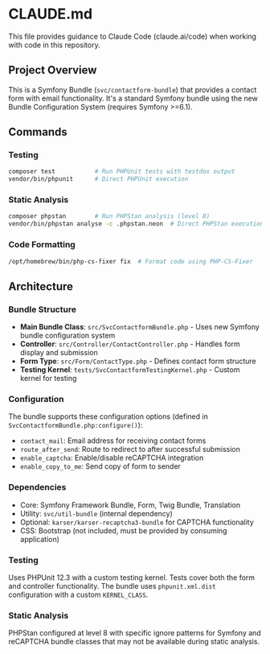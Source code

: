 # CLAUDE.md

This file provides guidance to Claude Code (claude.ai/code) when working with code in this repository.

## Project Overview

This is a Symfony Bundle (`svc/contactform-bundle`) that provides a contact form with email functionality. It's a standard Symfony bundle using the new Bundle Configuration System (requires Symfony >=6.1).

## Commands

### Testing
```bash
composer test           # Run PHPUnit tests with testdox output
vendor/bin/phpunit      # Direct PHPUnit execution
```

### Static Analysis
```bash
composer phpstan        # Run PHPStan analysis (level 8)
vendor/bin/phpstan analyse -c .phpstan.neon  # Direct PHPStan execution
```

### Code Formatting
```bash
/opt/homebrew/bin/php-cs-fixer fix  # Format code using PHP-CS-Fixer
```

## Architecture

### Bundle Structure
- **Main Bundle Class**: `src/SvcContactformBundle.php` - Uses new Symfony bundle configuration system
- **Controller**: `src/Controller/ContactController.php` - Handles form display and submission
- **Form Type**: `src/Form/ContactType.php` - Defines contact form structure
- **Testing Kernel**: `tests/SvcContactformTestingKernel.php` - Custom kernel for testing

### Configuration
The bundle supports these configuration options (defined in `SvcContactformBundle.php:configure()`):
- `contact_mail`: Email address for receiving contact forms
- `route_after_send`: Route to redirect to after successful submission
- `enable_captcha`: Enable/disable reCAPTCHA integration
- `enable_copy_to_me`: Send copy of form to sender

### Dependencies
- Core: Symfony Framework Bundle, Form, Twig Bundle, Translation
- Utility: `svc/util-bundle` (internal dependency)
- Optional: `karser/karser-recaptcha3-bundle` for CAPTCHA functionality
- CSS: Bootstrap (not included, must be provided by consuming application)

### Testing
Uses PHPUnit 12.3 with a custom testing kernel. Tests cover both the form and controller functionality. The bundle uses `phpunit.xml.dist` configuration with a custom `KERNEL_CLASS`.

### Static Analysis
PHPStan configured at level 8 with specific ignore patterns for Symfony and reCAPTCHA bundle classes that may not be available during static analysis.